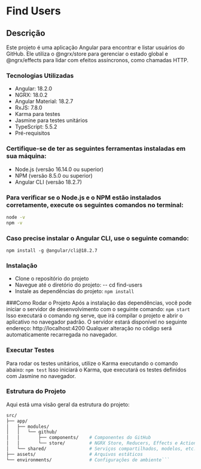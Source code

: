 # Find Users
## Descrição
Este projeto é uma aplicação Angular para encontrar e listar usuários do GitHub. Ele utiliza o @ngrx/store para gerenciar o estado global e @ngrx/effects para lidar com efeitos assíncronos, como chamadas HTTP.

### Tecnologias Utilizadas
- Angular: 18.2.0
- NGRX: 18.0.2
- Angular Material: 18.2.7
- RxJS: 7.8.0
- Karma para testes
- Jasmine para testes unitários
- TypeScript: 5.5.2
- Pré-requisitos

### Certifique-se de ter as seguintes ferramentas instaladas em sua máquina:

- Node.js (versão 16.14.0 ou superior)
- NPM (versão 8.5.0 ou superior)
- Angular CLI (versão 18.2.7)

### Para verificar se o Node.js e o NPM estão instalados corretamente, execute os seguintes comandos no terminal:
```bash
node -v
npm -v
```
### Caso precise instalar o Angular CLI, use o seguinte comando:

```npm install -g @angular/cli@18.2.7```

### Instalação
- Clone o repositório do projeto
- Navegue até o diretório do projeto:
 -- cd find-users
- Instale as dependências do projeto:
```npm install```

###Como Rodar o Projeto
Após a instalação das dependências, você pode iniciar o servidor de desenvolvimento com o seguinte comando:
```npm start```
Isso executará o comando ng serve, que irá compilar o projeto e abrir o aplicativo no navegador padrão. O servidor estará disponível no seguinte endereço: http://localhost:4200
Qualquer alteração no código será automaticamente recarregada no navegador.

### Executar Testes
Para rodar os testes unitários, utilize o Karma executando o comando abaixo:
```npm test```
Isso iniciará o Karma, que executará os testes definidos com Jasmine no navegador.

### Estrutura do Projeto
Aqui está uma visão geral da estrutura do projeto:

````bash
src/
├── app/
│   ├── modules/
│   │   └── github/
│   │       ├── components/    # Componentes do GitHub
│   │       └── store/         # NGRX Store, Reducers, Effects e Actions
│   └── shared/                # Serviços compartilhados, modelos, etc.
├── assets/                    # Arquivos estáticos
└── environments/              # Configurações de ambiente```